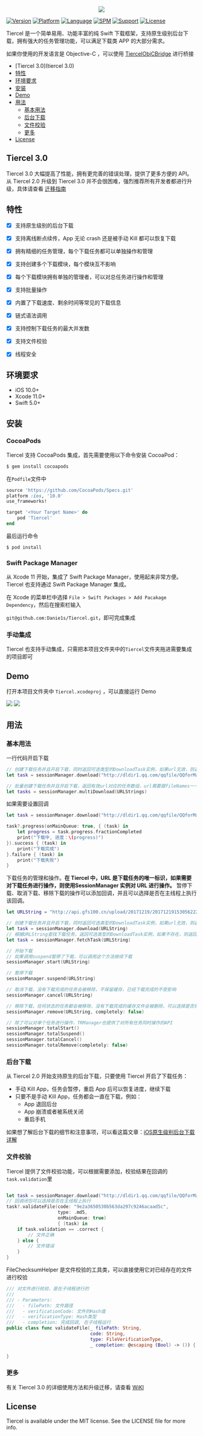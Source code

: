 <div align=center>
<img src="https://raw.githubusercontent.com/Danie1s/Tiercel/master/Images/logo.png"/>
</div>

[![Version](https://img.shields.io/cocoapods/v/Tiercel.svg?style=flat)](http://cocoapods.org/pods/Tiercel)
[![Platform](https://img.shields.io/cocoapods/p/Tiercel.svg?style=flat)](http://cocoapods.org/pods/Tiercel)
[![Language](https://img.shields.io/badge/language-swift-red.svg?style=flat)]()
[![SPM](https://img.shields.io/badge/SPM-supported-DE5C43.svg?style=flat)](https://swift.org/package-manager/)
[![Support](https://img.shields.io/badge/support-iOS%2010%2B%20-brightgreen.svg?style=flat)](https://www.apple.com/nl/ios/)
[![License](https://img.shields.io/cocoapods/l/Tiercel.svg?style=flat)](http://cocoapods.org/pods/Tiercel)

Tiercel 是一个简单易用、功能丰富的纯 Swift 下载框架，支持原生级别后台下载，拥有强大的任务管理功能，可以满足下载类 APP 的大部分需求。

如果你使用的开发语言是 Objective-C ，可以使用 [TiercelObjCBridge](https://github.com/Danie1s/TiercelObjCBridge) 进行桥接

- [Tiercel 3.0](tiercel 3.0)
- [特性](#特性)
- [环境要求](#环境要求)
- [安装](#安装)
- [Demo](#demo)
- [用法](#用法)
  - [基本用法](#基本用法)
  - [后台下载](#后台下载)
  - [文件校验](#文件校验)
  - [更多](#更多)
- [License](#license)



## Tiercel 3.0

Tiercel 3.0 大幅提高了性能，拥有更完善的错误处理，提供了更多方便的 API。从 Tiercel 2.0 升级到 Tiercel 3.0 并不会很困难，强烈推荐所有开发者都进行升级，具体请查看 [迁移指南](https://github.com/Danie1s/Tiercel/wiki/%E8%BF%81%E7%A7%BB%E6%8C%87%E5%8D%97)

## 特性

- [x] 支持原生级别的后台下载
- [x] 支持离线断点续传，App 无论 crash 还是被手动 Kill 都可以恢复下载
- [x] 拥有精细的任务管理，每个下载任务都可以单独操作和管理
- [x] 支持创建多个下载模块，每个模块互不影响
- [x] 每个下载模块拥有单独的管理者，可以对总任务进行操作和管理
- [x] 支持批量操作
- [x] 内置了下载速度、剩余时间等常见的下载信息
- [x] 链式语法调用
- [x] 支持控制下载任务的最大并发数
- [x] 支持文件校验
- [x] 线程安全



## 环境要求

- iOS 10.0+
- Xcode 11.0+
- Swift 5.0+



## 安装

### CocoaPods

Tiercel 支持 CocoaPods 集成，首先需要使用以下命令安装 CocoaPod：

```bash
$ gem install cocoapods
```

在`Podfile`文件中

```ruby
source 'https://github.com/CocoaPods/Specs.git'
platform :ios, '10.0'
use_frameworks!

target '<Your Target Name>' do
    pod 'Tiercel'
end
```

最后运行命令

```bash
$ pod install
```

### Swift Package Manager

从 Xcode 11 开始，集成了 Swift Package Manager，使用起来非常方便。Tiercel 也支持通过 Swift Package Manager 集成。

在 Xcode 的菜单栏中选择 `File > Swift Packages > Add Pacakage Dependency`，然后在搜索栏输入

`git@github.com:Danie1s/Tiercel.git`，即可完成集成

### 手动集成

Tiercel 也支持手动集成，只需把本项目文件夹中的`Tiercel`文件夹拖进需要集成的项目即可



## Demo

打开本项目文件夹中 `Tiercel.xcodeproj` ，可以直接运行 Demo

<img src="https://raw.githubusercontent.com/Danie1s/Tiercel/master/Images/1.gif">
<img src="https://raw.githubusercontent.com/Danie1s/Tiercel/master/Images/2.gif">


## 用法

### 基本用法

一行代码开启下载

```swift
// 创建下载任务并且开启下载，同时返回可选类型的DownloadTask实例，如果url无效，则返回nil
let task = sessionManager.download("http://dldir1.qq.com/qqfile/QQforMac/QQ_V4.2.4.dmg")

// 批量创建下载任务并且开启下载，返回有效url对应的任务数组，url需要跟fileNames一一对应
let tasks = sessionManager.multiDownload(URLStrings)
```

如果需要设置回调

```swift
let task = sessionManager.download("http://dldir1.qq.com/qqfile/QQforMac/QQ_V4.2.4.dmg")

task?.progress(onMainQueue: true, { (task) in
    let progress = task.progress.fractionCompleted
    print("下载中, 进度：\(progress)")
}).success { (task) in
    print("下载完成")
}.failure { (task) in
    print("下载失败")
}
```

下载任务的管理和操作。**在 Tiercel 中，URL 是下载任务的唯一标识，如果需要对下载任务进行操作，则使用SessionManager 实例对 URL 进行操作。** 暂停下载、取消下载、移除下载的操作可以添加回调，并且可以选择是否在主线程上执行该回调。

```swift
let URLString = "http://api.gfs100.cn/upload/20171219/201712191530562229.mp4"

// 创建下载任务并且开启下载，同时返回可选类型的DownloadTask实例，如果url无效，则返回nil
let task = sessionManager.download(URLString)
// 根据URLString查找下载任务，返回可选类型的DownloadTask实例，如果不存在，则返回nil
let task = sessionManager.fetchTask(URLString)

// 开始下载
// 如果调用suspend暂停了下载，可以调用这个方法继续下载
sessionManager.start(URLString)

// 暂停下载
sessionManager.suspend(URLString)

// 取消下载，没有下载完成的任务会被移除，不保留缓存，已经下载完成的不受影响
sessionManager.cancel(URLString)

// 移除下载，任何状态的任务都会被移除，没有下载完成的缓存文件会被删除，可以选择是否保留已经下载完成的文件
sessionManager.remove(URLString, completely: false)

// 除了可以对单个任务进行操作，TRManager也提供了对所有任务同时操作的API
sessionManager.totalStart()
sessionManager.totalSuspend()
sessionManager.totalCancel()
sessionManager.totalRemove(completely: false)
```



### 后台下载

从 Tiercel 2.0 开始支持原生的后台下载，只要使用 Tiercel 开启了下载任务：

- 手动 Kill App，任务会暂停，重启 App 后可以恢复进度，继续下载
- 只要不是手动 Kill App，任务都会一直在下载，例如：
  - App 退回后台
  - App 崩溃或者被系统关闭
  - 重启手机

如果想了解后台下载的细节和注意事项，可以看这篇文章：[iOS原生级别后台下载详解](https://juejin.im/post/5c4ed0b0e51d4511dc730799)



### 文件校验

Tiercel 提供了文件校验功能，可以根据需要添加，校验结果在回调的`task.validation`里

```swift

let task = sessionManager.download("http://dldir1.qq.com/qqfile/QQforMac/QQ_V4.2.4.dmg")
// 回调闭包可以选择是否在主线程上执行
task?.validateFile(code: "9e2a3650530b563da297c9246acaad5c",
                   type: .md5,
                   onMainQueue: true)
                   { (task) in
    if task.validation == .correct {
        // 文件正确
    } else {
        // 文件错误
    }
}
```

FileChecksumHelper 是文件校验的工具类，可以直接使用它对已经存在的文件进行校验

```swift
/// 对文件进行校验，是在子线程进行的
///
/// - Parameters:
///   - filePath: 文件路径
///   - verificationCode: 文件的Hash值
///   - verificationType: Hash类型
///   - completion: 完成回调, 在子线程运行
public class func validateFile(_ filePath: String, 
                               code: String, 
                               type: FileVerificationType, 
                               _ completion: @escaping (Bool) -> ()) {
    
}
```

### 更多

有关 Tiercel 3.0 的详细使用方法和升级迁移，请查看 [WiKI](https://github.com/Danie1s/Tiercel/wiki)




## License

Tiercel is available under the MIT license. See the LICENSE file for more info.



